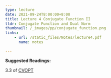 ```yaml
---
type: lecture
date: 2021-09-24T8:00:00+8:00
title: Lecture 4 Conjugate Function II
tldr: Conjugate Function and Dual Norm
thumbnail: /_images/pp/conjugate_function.png
links: 
    - url: /static_files/Notes/lecture4.pdf
      name: notes

---
```

**Suggested Readings:**

3.3 of [CVOPT](https://stanford.edu/~boyd/cvxbook/bv_cvxbook.pdf)

